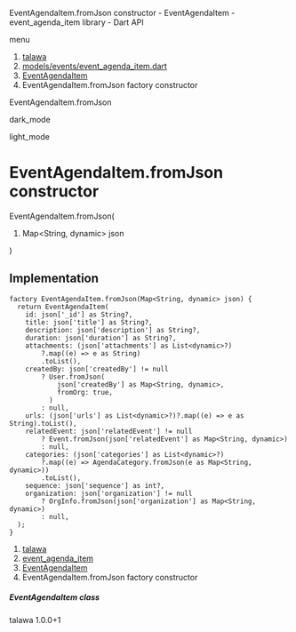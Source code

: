 




EventAgendaItem.fromJson constructor - EventAgendaItem - event\_agenda\_item library - Dart API







menu

1. [talawa](../../index.html)
2. [models/events/event\_agenda\_item.dart](../../models_events_event_agenda_item/models_events_event_agenda_item-library.html)
3. [EventAgendaItem](../../models_events_event_agenda_item/EventAgendaItem-class.html)
4. EventAgendaItem.fromJson factory constructor

EventAgendaItem.fromJson


dark\_mode

light\_mode




# EventAgendaItem.fromJson constructor


EventAgendaItem.fromJson(

1. Map<String, dynamic> json

)

## Implementation

```
factory EventAgendaItem.fromJson(Map<String, dynamic> json) {
  return EventAgendaItem(
    id: json['_id'] as String?,
    title: json['title'] as String?,
    description: json['description'] as String?,
    duration: json['duration'] as String?,
    attachments: (json['attachments'] as List<dynamic>?)
        ?.map((e) => e as String)
        .toList(),
    createdBy: json['createdBy'] != null
        ? User.fromJson(
            json['createdBy'] as Map<String, dynamic>,
            fromOrg: true,
          )
        : null,
    urls: (json['urls'] as List<dynamic>?)?.map((e) => e as String).toList(),
    relatedEvent: json['relatedEvent'] != null
        ? Event.fromJson(json['relatedEvent'] as Map<String, dynamic>)
        : null,
    categories: (json['categories'] as List<dynamic>?)
        ?.map((e) => AgendaCategory.fromJson(e as Map<String, dynamic>))
        .toList(),
    sequence: json['sequence'] as int?,
    organization: json['organization'] != null
        ? OrgInfo.fromJson(json['organization'] as Map<String, dynamic>)
        : null,
  );
}
```

 


1. [talawa](../../index.html)
2. [event\_agenda\_item](../../models_events_event_agenda_item/models_events_event_agenda_item-library.html)
3. [EventAgendaItem](../../models_events_event_agenda_item/EventAgendaItem-class.html)
4. EventAgendaItem.fromJson factory constructor

##### EventAgendaItem class





talawa
1.0.0+1






